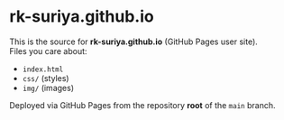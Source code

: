 
# rk-suriya.github.io

This is the source for **rk-suriya.github.io** (GitHub Pages user site).  
Files you care about:
- `index.html`
- `css/` (styles)
- `img/` (images)

Deployed via GitHub Pages from the repository **root** of the `main` branch.

